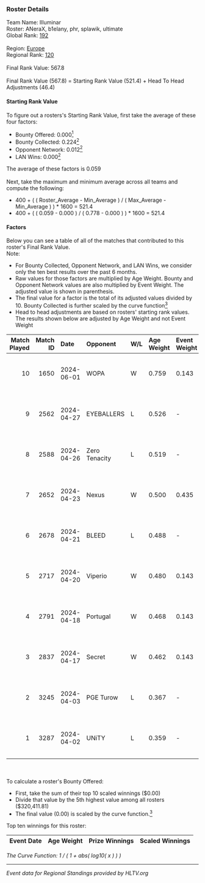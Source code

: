 ### Roster Details<br />
Team Name: Illuminar<br />
Roster: ANeraX, b1elany, phr, splawik, ultimate<br />
Global Rank: [192](../standings_global.md)<br />
<br />
Region: [Europe]( ../standings_europe.md)<br />
Regional Rank: [120]( ../standings_europe.md)<br />
<br />
Final Rank Value:  567.8<br />
<br />
Final Rank Value (567.8) = Starting Rank Value (521.4) + Head To Head Adjustments (46.4)<br />

#### Starting Rank Value<br />
To figure out a rosters's Starting Rank Value, first take the average of these four factors:<br />
- Bounty Offered: 0.000[<sup>1</sup>](#table2)
- Bounty Collected: 0.224[<sup>2</sup>](#table1)
- Opponent Network: 0.012[<sup>2</sup>](#table1)
- LAN Wins: 0.000[<sup>2</sup>](#table1)

The average of these factors is 0.059<br />
<br />
Next, take the maximum and minimum average across all teams and compute the following:<br />
- 400 + ( ( Roster_Average - Min_Average ) / ( Max_Average - Min_Average ) ) * 1600 = 521.4
- 400 + ( ( 0.059 - 0.000 ) / ( 0.778 - 0.000 ) ) * 1600 = 521.4


#### Factors<br />
Below you can see a table of all of the matches that contributed to this roster's Final Rank Value.<br />
Note:<br />

- For Bounty Collected, Opponent Network, and LAN Wins, we consider only the ten best results over the past 6 months.
- Raw values for those factors are multiplied by Age Weight. Bounty and Opponent Network values are also multiplied by Event Weight. The adjusted value is shown in parenthesis.
- The final value for a factor is the total of its adjusted values divided by 10. Bounty Collected is further scaled by the curve function[<sup>3</sup>](#curveFunction)
- Head to head adjustments are based on rosters' starting rank values. The results shown below are adjusted by Age Weight and not Event Weight
<span id="table1"></span><br />


| Match Played | Match ID | Date       | Opponent      | W/L | Age Weight | Event Weight | Bounty Collected | Opponent Network | LAN Wins  | H2H Adj. | Roster                                  |
| -: | -: | :- | :- | :- | :- | :- | :- | :- | :- | -: | :- |
|           10 |     1650 | 2024-06-01 | WOPA          | W   | 0.759      | 0.143        | 0.001 (0.000)    | 0.121 (0.013)    | 0 (0.000) |    13.73 | ANeraX, b1elany, phr, splawik, ultimate |
|            9 |     2562 | 2024-04-27 | EYEBALLERS    | L   | 0.526      | -            | -                | -                | -         |    -2.20 | ANeraX, Furlan, keis, phr, ultimate     |
|            8 |     2588 | 2024-04-26 | Zero Tenacity | L   | 0.519      | -            | -                | -                | -         |    -0.98 | ANeraX, Furlan, keis, phr, ultimate     |
|            7 |     2652 | 2024-04-23 | Nexus         | W   | 0.500      | 0.435        | 0.014 (0.003)    | 0.447 (0.097)    | 0 (0.000) |    13.33 | ANeraX, Furlan, keis, phr, ultimate     |
|            6 |     2678 | 2024-04-21 | BLEED         | L   | 0.488      | -            | -                | -                | -         |    -0.92 | ANeraX, Furlan, keis, phr, ultimate     |
|            5 |     2717 | 2024-04-20 | Viperio       | W   | 0.480      | 0.143        | 0.001 (0.000)    | 0.035 (0.002)    | 0 (0.000) |     9.56 | ANeraX, Furlan, keis, phr, ultimate     |
|            4 |     2791 | 2024-04-18 | Portugal      | W   | 0.468      | 0.143        | 0.003 (0.000)    | 0.115 (0.008)    | 0 (0.000) |    10.56 | ANeraX, Furlan, keis, phr, ultimate     |
|            3 |     2837 | 2024-04-17 | Secret        | W   | 0.462      | 0.143        | 0.000 (0.000)    | 0.055 (0.004)    | 0 (0.000) |     7.88 | ANeraX, Furlan, keis, phr, ultimate     |
|            2 |     3245 | 2024-04-03 | PGE Turow     | L   | 0.367      | -            | -                | -                | -         |    -3.69 | ANeraX, Furlan, keis, phr, ultimate     |
|            1 |     3287 | 2024-04-02 | UNiTY         | L   | 0.359      | -            | -                | -                | -         |    -0.89 | ANeraX, Furlan, keis, phr, ultimate     |

<br />
<span id="table2"></span><br />
To calculate a roster's Bounty Offered:<br />

- First, take the sum of their top 10 scaled winnings ($0.00)
- Divide that value by the 5th highest value among all rosters ($320,411.81)
- The final value (0.00) is scaled by the curve function.[<sup>3</sup>](#curveFunction)

Top ten winnings for this roster:<br />

| Event Date | Age Weight | Prize Winnings | Scaled Winnings |
| :- | -: | :- | :- |


<span id="curveFunction"></span>_The Curve Function: 1 / ( 1 + abs( log10( x ) ) )_<br />

---
_Event data for Regional Standings provided by HLTV.org_<br />
